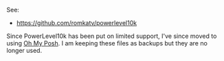 See:
- https://github.com/romkatv/powerlevel10k

Since PowerLevel10k has been put on limited support, I've since moved to using [Oh My Posh](https://ohmyposh.dev/). I am keeping these files as backups but they are no longer used.